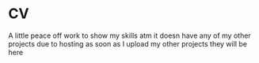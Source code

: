# CV
A little peace off work to show my skills atm it doesn have any of my other projects due to hosting as soon as I upload my other projects they will be here